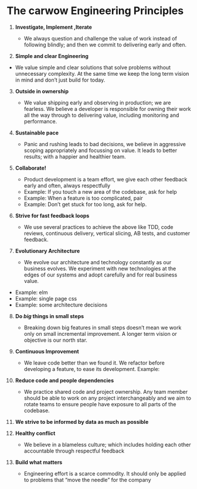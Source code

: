 # The carwow Engineering Principles


1. __Investigate, Implement ,Iterate__
  
    * We always question and challenge the value of work instead of following blindly; and then we commit to delivering early and often.

2. __Simple and clear Engineering__
  
  * We value simple and clear solutions that solve problems without unnecessary complexity. At the same time we keep the long term vision in mind and don’t just build for today. 

3. __Outside in ownership__
  
    * We value shipping early and observing in production; we are fearless. We believe a developer is responsible for owning their work all the way through to delivering value, including monitoring and performance. 

4. __Sustainable pace__
  
    * Panic and rushing leads to bad decisions, we believe in aggressive scoping appropriately and focussing on value. It leads to better results; with a happier and healthier team. 

5. __Collaborate!__

    * Product development is a team effort, we give each other feedback early and often, always respectfully
    * Example: If you touch a new area of the codebase, ask for help 
    * Example: When a feature is too complicated, pair
    * Example: Don’t get stuck for too long, ask for help.

6. __Strive for fast feedback loops__
  
    * We use several practices to achieve the above like TDD, code reviews, continuous delivery, vertical slicing, AB tests, and customer feedback.
  
7. __Evolutionary Architecture__
  
    * We evolve our architecture and technology constantly as our business evolves. We experiment with new technologies at the edges of our systems and adopt carefully and for real business value.
  * Example: elm 
  * Example: single page css
  * Example: some architecture decisions 

8. __Do *big* things in small steps__
  
    * Breaking down big features in small steps doesn’t mean we work only on small incremental improvement. A longer term vision or objective is our north star.

9. __Continuous Improvement__
  
    * We leave code better than we found it. We refactor before developing a feature, to ease its development. 
  Example: 

10. __Reduce code and people dependencies__
  
    * We practice shared code and project ownership. Any team member should be able to work on any project interchangeably and we aim to rotate teams to ensure people have exposure to all parts of the codebase.

11. __We strive to be informed by data as much as possible__

12. __Healthy conflict__
  
    * We believe in a blameless culture; which includes holding each other accountable through respectful feedback

13. __Build what matters__ 
  
    * Engineering effort is a scarce commodity. It should only be applied to problems that “move the needle” for the company
